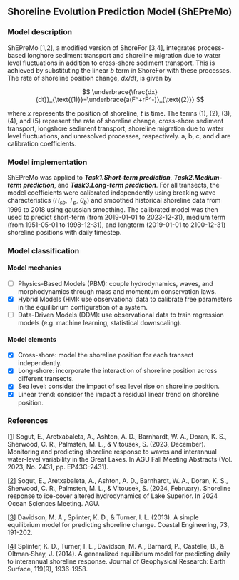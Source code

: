 ## Shoreline Evolution Prediction Model (ShEPreMo)
### Model description

ShEPreMo [1,2], a modified version of ShoreFor [3,4], integrates process-based longhore sediment transport and shoreline migration due to water level fluctuations in addition to cross-shore sediment transport. This is achieved by substituting the linear $b$ term in ShoreFor with these processes. The rate of shoreline position change, $dx/dt$, is given by

$$ \underbrace{\frac{dx}{dt}}_{\text{(1)}}=\underbrace{a(F^+rF^-)}_{\text{(2)}} $$

where $x$ represents the position of shoreline, $t$ is time. The terms (1), (2), (3), (4), and (5) represent the rate of shoreline change, cross-shore sediment transport, longshore sediment transport, shoreline migration due to water level fluctuations, and unresolved processes, respectively. a, b, c, and d are calibration coefficients.


### Model implementation
ShEPreMo was applied to ***Task1.Short-term prediction***, ***Task2.Medium-term prediction***, and ***Task3.Long-term prediction***. For all transects, the model coefficients were calibrated independently using breaking wave characteristics ($H_{sb}$, $T_p$, $\theta_{b}$) and smoothed historical shoreline data from 1999 to 2018 using gaussian smoothing. The calibrated model was then used to predict short-term (from 2019-01-01 to 2023-12-31), medium term (from 1951-05-01 to 1998-12-31), and longterm (2019-01-01 to 2100-12-31) shoreline positions with daily timestep.

### Model classification
#### Model mechanics
- [ ] Physics-Based Models (PBM): couple hydrodynamics, waves, and morphodynamics through mass and momentum conservation laws.
- [x] Hybrid Models (HM): use observational data to calibrate free parameters in the equilibrium configuration of a system.
- [ ] Data-Driven Models (DDM): use observational data to train regression models (e.g. machine learning, statistical downscaling).
#### Model elements 
- [x] Cross-shore: model the shoreline position for each transect independently.
- [x] Long-shore: incorporate the interaction of shoreline position across different transects.
- [x] Sea level: consider the impact of sea level rise on shoreline position.
- [x] Linear trend: consider the impact a residual linear trend on shoreline position.

### References
[[1]()]
Sogut, E., Aretxabaleta, A., Ashton, A. D., Barnhardt, W. A., Doran, K. S., Sherwood, C. R., Palmsten, M. L., & Vitousek, S. (2023, December). Monitoring and predicting shoreline response to waves and interannual water-level variability in the Great Lakes. In AGU Fall Meeting Abstracts (Vol. 2023, No. 2431, pp. EP43C-2431).

[[2]()]
Sogut, E., Aretxabaleta, A., Ashton, A. D., Barnhardt, W. A., Doran, K. S., Sherwood, C. R., Palmsten, M. L., & Vitousek, S. (2024, February). Shoreline response to ice-cover altered hydrodynamics of Lake Superior. In 2024 Ocean Sciences Meeting. AGU.

[[3]()]
Davidson, M. A., Splinter, K. D., & Turner, I. L. (2013). A simple equilibrium model for predicting shoreline change. Coastal Engineering, 73, 191-202.

[[4]()]
Splinter, K. D., Turner, I. L., Davidson, M. A., Barnard, P., Castelle, B., & Oltman‐Shay, J. (2014). A generalized equilibrium model for predicting daily to interannual shoreline response. Journal of Geophysical Research: Earth Surface, 119(9), 1936-1958.
